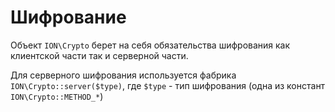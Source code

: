 Шифрование
===

Объект `ION\Crypto` берет на себя обязательства шифрования как клиентской части так и серверной части.

Для серверного шифрования используется фабрика `ION\Crypto::server($type)`, где `$type` - тип шифрования (одна из констант `ION\Crypto::METHOD_*`)


